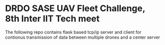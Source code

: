 # DRDO SASE UAV Fleet Challenge, 8th Inter IIT Tech meet

The following repo contains flask based tcp/ip server and client for contionus transmission of data between multiple drones and a center server
